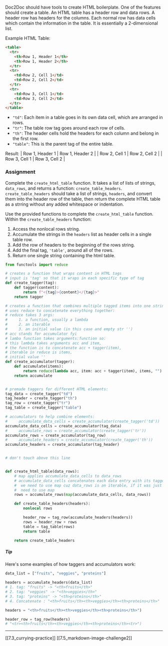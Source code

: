 Doc2Doc should have tools to create HTML boilerplate. One of the features should create a table. An HTML table has a header row and data rows. A header row has headers for the columns. Each normal row has data cells which contain the information in the table. It is essentially a 2-dimensional list.

Example HTML Table:
``` html
<table>
  <tr>
    <th>Row 1, Header 1</th>
    <th>Row 1, Header 2</th>
  </tr>
  <tr>
    <td>Row 2, Cell 1</td>
    <td>Row 2, Cell 2</td>
  </tr>
  <tr>
    <td>Row 3, Cell 1</td>
    <td>Row 3, Cell 2</td>
  </tr>
</table>
```
- `"td"`: Each item in a table goes in its own data cell, which are arranged in rows.
- `"tr"`: The table row tag goes around each row of cells.
- `"th"`: The header cells hold the headers for each column and belong in the first row.
- `"table"`: This is the parent tag of the entire table.

Result: 
|   Row 1, Header 1	|   Row 1, Header 2 |
|    Row 2, Cell 1	    |   Row 2, Cell 2      |
|    Row 3, Cell 1	    |   Row 3, Cell 2      |  

### Assignment
Complete the `create_html_table` function. 
It takes a list of lists of strings, `data_rows`, and returns a function: `create_table_headers`.
`create_table_headers` should take a list of strings, `headers`, and convert them into the header row of the table, then return the complete HTML table as a strring without any added whitespace or indentation. 

Use the provided functions to complete the `create_html_table` function. 
Within the `create_table_headers` function: 
1. Access the nonlocal rows string. 
2. Accumulate the strings in the `headers` list as header cells in a single table row. 
3. Add the row of headers to the beginning of the rows string. 
4. Add the final tag, `'table'`, around all of the rows. 
5. Return one single string containing the html table. 

``` python
from functools import reduce

# creates a function that wraps content in HTML tags
# input is 'tag' so that it wraps in each specific type of tag
def create_tagger(tag):
    def tagger(content):
        return f"<{tag}>{content}</{tag}>"
    return tagger

# creates a function that combines multiple tagged items into one string
# uses reduce to concatenate everything together:
# reduce takes 3 args: 
#     1. a function, usually a lambda
#     2. an iterable
#     3. an initial value (in this case and empty str '')
# acc stands for accumulator fyi
# lamba function takes arguments:function so:
# this lambda takes arguments acc and item, 
# the function is to concatenate acc + tagger(item), 
# iterable in reduce is items,
# initial value ''
def create_accumulator(tagger):
    def accumulate(items):
        return reduce(lambda acc, item: acc + tagger(item), items, "")
    return accumulate


# premade taggers for different HTML elements:
tag_data = create_tagger("td")
tag_header = create_tagger("th")
tag_row = create_tagger("tr")
tag_table = create_tagger("table")

# accumulators to help combine elements:
#     accumulate_data_cells = create_accumulator(create_tagger('td'))
accumulate_data_cells = create_accumulator(tag_data)
#     accumulate_rows = create_accumulator(create_tagger('tr'))
accumulate_rows = create_accumulator(tag_row)
#     accumulate_headers = create_accumulator(create_tagger('th'))
accumulate_headers = create_accumulator(tag_header)


# don't touch above this line


def create_html_table(data_rows):
	# map applies accumulate_data_cells to data_rows
	# accumulate_data_cells concatenates each data entry with its tagger already
	#  we need to use map cuz data_rows is an iterable, if it was just one list we don't
	#  need to use map
    rows = accumulate_rows(map(accumulate_data_cells, data_rows))

    def create_table_headers(headers):
        nonlocal rows

		header_row = tag_row(accumulate_headers(headers))
		rows = header_row + rows
		table = tag_table(rows)
		return table

    return create_table_headers

```

##### Tip
Here's some examples of how taggers and accumulators work: 
``` python
data_list = ["fruits", "veggies", "proteins"]

headers = accumulate_headers(data_list)
# 1. tag: "fruits" -> "<th>fruits</th>"
# 2. tag: "veggies" -> "<th>veggies</th>"
# 3. tag: "proteins" -> "<th>proteins</th>"
# 4. Concatenate : "<th>fruits</th><th>veggies</th><th>proteins</th>"

headers = "<th>fruits</th><th>veggies</th><th>proteins</th>")

header_row = tag_row(headers)
# "<tr><th>fruits</th><th>veggies</th><th>proteins</th><tr>")
```

---
[[7.3_currying-practice]]
[[7.5_markdown-image-challenge2]]


